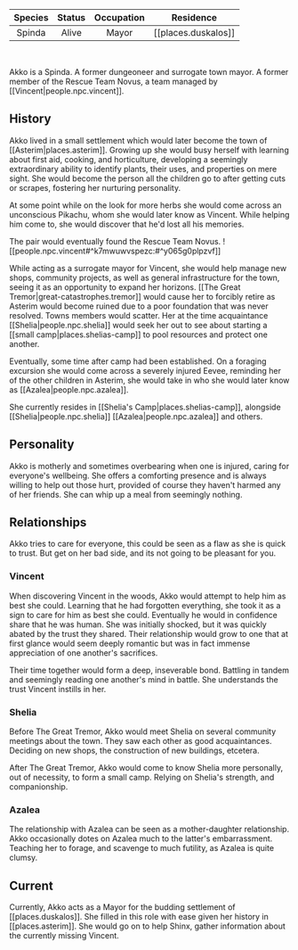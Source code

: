 |Species|Status|Occupation|Residence|
|:-:|:-:|:-:|:-:|
| Spinda | Alive | Mayor | [[places.duskalos]] |
<br/>

Akko is a Spinda. A former dungeoneer and surrogate town mayor. A former member of the Rescue Team Novus, a team managed by [[Vincent|people.npc.vincent]].

## History
Akko lived in a small settlement which would later become the town of [[Asterim|places.asterim]]. Growing up she would busy herself with learning about first aid, cooking, and horticulture, developing a seemingly extraordinary ability to identify plants, their uses, and properties on mere sight. She would become the person all the children go to after getting cuts or scrapes, fostering her nurturing personality. 

At some point while on the look for more herbs she would come across an unconscious Pikachu, whom she would later know as Vincent. While helping him come to, she would discover that he'd lost all his memories.

The pair would eventually found the Rescue Team Novus.
![[people.npc.vincent#^k7mwuwvspezc:#^y065g0plpzvf]]

While acting as a surrogate mayor for Vincent, she would help manage new shops, community projects, as well as general infrastructure for the town, seeing it as an opportunity to expand her horizons. [[The Great Tremor|great-catastrophes.tremor]] would cause her to forcibly retire as Asterim would become ruined due to a poor foundation that was never resolved. Towns members would scatter. Her at the time acquaintance [[Shelia|people.npc.shelia]] would seek her out to see about starting a [[small camp|places.shelias-camp]] to pool resources and protect one another.

Eventually, some time after camp had been established. On a foraging excursion she would come across a severely injured Eevee, reminding her of the other children in Asterim, she would take in who she would later know as [[Azalea|people.npc.azalea]].

She currently resides in [[Shelia's Camp|places.shelias-camp]], alongside [[Shelia|people.npc.shelia]] [[Azalea|people.npc.azalea]] and others.

## Personality
Akko is motherly and sometimes overbearing when one is injured, caring for everyone's wellbeing. She offers a comforting presence and is always willing to help out those hurt, provided of course they haven't harmed any of her friends. She can whip up a meal from seemingly nothing.

## Relationships
Akko tries to care for everyone, this could be seen as a flaw as she is quick to trust. But get on her bad side, and its not going to be pleasant for you.

### Vincent
When discovering Vincent in the woods, Akko would attempt to help him as best she could. Learning that he had forgotten everything, she took it as a sign to care for him as best she could. Eventually he would in confidence share that he was human. She was initially shocked, but it was quickly abated by the trust they shared. Their relationship would grow to one that at first glance would seem deeply romantic but was in fact immense appreciation of one another's sacrifices.

Their time together would form a deep, inseverable bond. Battling in tandem and seemingly reading one another's mind in battle. She understands the trust Vincent instills in her.

### Shelia
Before The Great Tremor, Akko would meet Shelia on several community meetings about the town. They saw each other as good acquaintances. Deciding on new shops, the construction of new buildings, etcetera.

After The Great Tremor, Akko would come to know Shelia more personally, out of necessity, to form a small camp. Relying on Shelia's strength, and companionship.

### Azalea
The relationship with Azalea can be seen as a mother-daughter relationship. Akko occasionally dotes on Azalea much to the latter's embarrassment. Teaching her to forage, and scavenge to much futility, as Azalea is quite clumsy.

## Current
Currently, Akko acts as a Mayor for the budding settlement of [[places.duskalos]]. She filled in this role with ease given her history in [[places.asterim]]. She would go on to help Shinx, gather information about the currently missing Vincent.